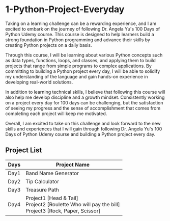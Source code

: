# 1-Python-Project-Everyday

Taking on a learning challenge can be a rewarding experience, and I am excited to embark on the journey of following Dr. Angela Yu's 100 Days of Python Udemy course. This course is designed to help learners build a strong foundation in Python programming and advance their skills by creating Python projects on a daily basis.

Through this course, I will be learning about various Python concepts such as data types, functions, loops, and classes, and applying them to build projects that range from simple programs to complex applications. By committing to building a Python project every day, I will be able to solidify my understanding of the language and gain hands-on experience in developing real-world solutions.

In addition to learning technical skills, I believe that following this course will also help me develop discipline and a growth mindset. Consistently working on a project every day for 100 days can be challenging, but the satisfaction of seeing my progress and the sense of accomplishment that comes from completing each project will keep me motivated.

Overall, I am excited to take on this challenge and look forward to the new skills and experiences that I will gain through following Dr. Angela Yu's 100 Days of Python Udemy course and building a Python project every day.

## Project List

| Days | Project Name                                                                                           |
| ---- | ------------------------------------------------------------------------------------------------------ |
| Day1 | Band Name Generator                                                                                    |
| Day2 | Tip Calculator                                                                                         |
| Day3 | Treasure Path                                                                                          |
| Day4 | Project1 [Head & Tail]<br>Project2 [Roulette Who will pay the bill]<br>Project3 [Rock, Paper, Scissor] |
